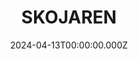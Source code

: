 ---
date: 2024-04-13T00:00:00.000Z
description: A rendition of 'comedian' by @skape_ande, A banana cast in bronze is held to a piece of plywood by Stirling silver tape.
draft: false
icon: 2024-04-13-skojaren.webp
language: en
title: SKOJAREN
link: https://www.instagram.com/p/DBCQSM2ovTD/
alt: A photograph of a bronze banana held to a piece of plywood by Stirling silver 'tape. 

---